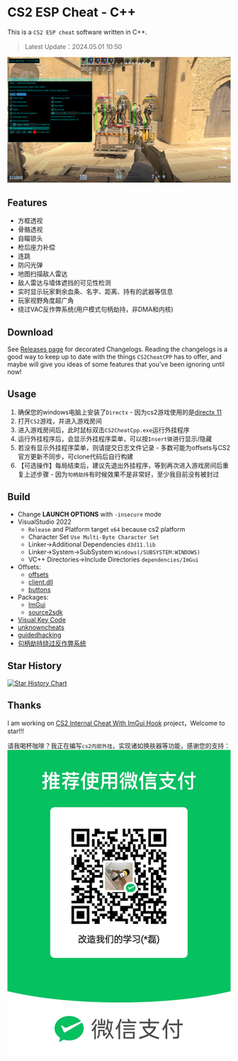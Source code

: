 # CS2 ESP Cheat - C++

This is a `CS2 ESP cheat` software written in C++.

> Latest Update：2024.05.01 10:50

![esp](./external.png)

## Features

- 方框透视
- 骨骼透视
- 自瞄锁头
- 枪后座力补偿
- 连跳
- 防闪光弹
- 地图扫描敌人雷达
- 敌人雷达与墙体遮挡的可见性检测
- 实时显示玩家剩余血条、名字、距离、持有的武器等信息
- 玩家视野角度超广角
- 绕过VAC反作弊系统(用户模式句柄劫持，非DMA和内核)

## Download

See [Releases page](https://github.com/yinleiCoder/cs2-cheat-cpp/releases)  for decorated Changelogs. Reading the changelogs is a good way to keep up to date with the things `CS2CheatCPP` has to offer, and maybe will give you ideas of some features that you've been ignoring until now!

## Usage

1. 确保您的windows电脑上安装了`Directx` - 因为cs2游戏使用的是[directx 11](https://www.pcgamingwiki.com/wiki/Counter-Strike_2)
2. 打开`CS2`游戏，并进入游戏房间
3. 进入游戏房间后，此时鼠标双击`CS2CheatCpp.exe`运行外挂程序
4. 运行外挂程序后，会显示外挂程序菜单，可以按`Insert键`进行显示/隐藏
5. 若没有显示外挂程序菜单，则请提交日志文件记录 - 多数可能为offsets与CS2官方更新不同步，可clone代码后自行构建
6. 【可选操作】每局结束后，建议先退出外挂程序，等到再次进入游戏房间后重复上述步骤 - 因为`句柄劫持`有时候效果不是非常好，至少我目前没有被封过

## Build

- Change **LAUNCH OPTIONS**  with `-insecure` mode
- VisualStudio 2022
	- `Release` and Platform target `x64` because cs2 platform
	- Character Set `Use Multi-Byte Character Set`
	- Linker->Additional Dependencies `d3d11.lib`
	- Linker->System->SubSystem `Windows(/SUBSYSTEM:WINDOWS)`
	- VC++ Directories->Include Directories `dependencies/ImGui`
- Offsets:
	- [offsets](https://github.com/a2x/cs2-dumper/blob/main/output/offsets.hpp)
	- [client.dll](https://github.com/a2x/cs2-dumper/blob/main/output/client.dll.hpp)
	- [buttons](https://github.com/a2x/cs2-dumper/blob/main/output/buttons.hpp)
- Packages:
	- [ImGui](https://github.com/ocornut/imgui)
	- [source2sdk](https://github.com/neverlosecc/source2sdk/tree/cs2/sdk)
- [Visual Key Code](https://learn.microsoft.com/en-us/windows/win32/inputdev/virtual-key-codes)
- [unknowncheats](https://www.unknowncheats.me/forum/index.php)
- [guidedhacking](https://guidedhacking.com/)
- [句柄劫持绕过反作弊系统](https://github.com/Apxaey/Handle-Hijacking-Anti-Cheat-Bypass)

## Star History

<a href="https://star-history.com/#yinleiCoder/cs2-cheat-cpp">
 <picture>
   <source media="(prefers-color-scheme: dark)" srcset="https://api.star-history.com/svg?repos=yinleiCoder/cs2-cheat-cpp&theme=dark" />
   <source media="(prefers-color-scheme: light)" srcset="https://api.star-history.com/svg?repos=yinleiCoder/cs2-cheat-cpp" />
   <img alt="Star History Chart" src="https://api.star-history.com/svg?repos=yinleiCoder/cs2-cheat-cpp" />
 </picture>
</a>

## Thanks

I am working on [CS2 Internal Cheat With ImGui Hook](https://github.com/yinleiCoder/cs2-cheat-internal) project，Welcome to star!!!

请我喝杯咖啡？我正在编写`cs2内部外挂`，实现诸如换肤器等功能，感谢您的支持：
![wechat](./wechat.jpg)

